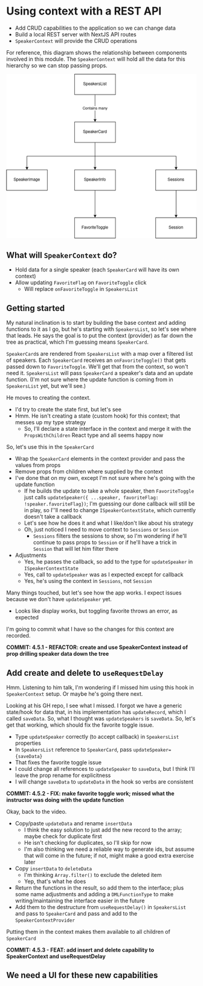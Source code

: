 # Using context with a REST API

-  Add CRUD capabilities to the application so we can change data
-  Build a local REST server with NextJS API routes
-  `SpeakerContext` will provide the CRUD operations

For reference, this diagram shows the relationship between components involved in this module. The `SpeakerContext` will hold all the data for this hierarchy so we can stop passing props.

![diagram showing relationship between Speaker Card and its descendant components Speaker Image, Speaker Info, which has descendant Favorite Toggle, and Sessions, which has descendant Session](diagrams/SpeakerCardComponentHierarchy.drawio.png 'SpeakerCard component hierarchy')

## What will `SpeakerContext` do?

-  Hold data for a single speaker (each `SpeakerCard` will have its own context)
-  Allow updating `FavoriteFlag` on `FavoriteToggle` click
   -  Will replace `onFavoriteToggle` in `SpeakersList`

## Getting started

My natural inclination is to start by building the base context and adding functions to it as I go, but he's starting with `SpeakersList`, so let's see where that leads. He says the goal is to put the context (provider) as far down the tree as practical, which I'm guessing means `SpeakerCard`.

`SpeakerCard`s are rendered from `SpeakersList` with a map over a filtered list of speakers. Each `SpeakerCard` receives an `onFavoriteToggle()` that gets passed down to `FavoriteToggle`. We'll get that from the context, so won't need it. `SpeakersList` will pass `SpeakerCard` a speaker's data and an update function. (I'm not sure where the update function is coming from in `SpeakersList` yet, but we'll see.)

He moves to creating the context.

-  I'd try to create the state first, but let's see
-  Hmm. He isn't creating a state (custom hook) for this context; that messes up my type strategy
   -  So, I'll declare a state interface in the context and merge it with the `PropsWithChildren` React type and all seems happy now

So, let's use this in the `SpeakerCard`

-  Wrap the `SpeakerCard` elements in the context provider and pass the values from props
-  Remove props from children where supplied by the context
-  I've done that on my own, except I'm not sure where he's going with the update function
   -  If he builds the update to take a whole speaker, then `FavoriteToggle` just calls `updateSpeaker({ ...speaker, favoriteFlag: !speaker.favoriteFlag})`; I'm guessing our done callback will still be in play, so I''ll need to change `ISpeakerContextState`, which currently doesn't take a callback
   -  Let's see how he does it and what I like/don't like about his strategy
   -  Oh, just noticed I need to move context to `Sessions` or `Session`
      -  `Sessions` filters the sessions to show, so I'm wondering if he'll continue to pass props to `Session` or if he'll have a trick in `Session` that will let him filter there
-  Adjustments
   -  Yes, he passes the callback, so add to the type for `updateSpeaker` in `ISpeakerContextState`
   -  Yes, call to `updateSpeaker` was as I expected except for callback
   -  Yes, he's using the context in `Sessions`, not `Session`

Many things touched, but let's see how the app works. I expect issues because we don't have `updateSpeaker` yet.

-  Looks like display works, but toggling favorite throws an error, as expected

I'm going to commit what I have so the changes for this context are recorded.

**COMMIT: 4.5.1 - REFACTOR: create and use SpeakerContext instead of prop drilling speaker data down the tree**

## Add create and delete to `useRequestDelay`

Hmm. Listening to him talk, I'm wondering if I missed him using this hook in `SpeakerContext` setup. Or maybe he's going there next.

Looking at his GH repo, I see what I missed. I forgot we have a generic state/hook for data that, in his implementation has `updateRecord`, which I called `saveData`. So, what I thought was `updateSpeakers` is `saveData`. So, let's get that working, which should fix the favorite toggle issue.

-  Type `updateSpeaker` correctly (to accept callback) in `SpeakersList` properties
-  In `SpeakersList` reference to `SpeakerCard`, pass `updateSpeaker={saveData}`
-  That fixes the favorite toggle issue
-  I could change all references to `updateSpeaker` to `saveData`, but I think I'll leave the prop rename for explicitness
-  I will change `saveData` to `updateData` in the hook so verbs are consistent

**COMMIT: 4.5.2 - FIX: make favorite toggle work; missed what the instructor was doing with the update function**

Okay, back to the video.

-  Copy/paste `updateData` and rename `insertData`
   -  I think the easy solution to just add the new record to the array; maybe check for duplicate first
   -  He isn't checking for duplicates, so I'll skip for now
   -  I'm also thinking we need a reliable way to generate ids, but assume that will come in the future; if not, might make a good extra exercise later
-  Copy `insertData` to `deleteData`
   -  I'm thinking `Array.filter()` to exclude the deleted item
   -  Yep, that's what he does
-  Return the functions in the result, so add them to the interface; plus some name adjustments and adding a `DMLFunctionType` to make writing/maintaining the interface easier in the future
-  Add them to the destructure from `useRequestDelay()` in `SpeakersList` and pass to `SpeakerCard` and pass and add to the `SpeakerContextProvider`

Putting them in the context makes them available to all children of `SpeakerCard`

**COMMIT: 4.5.3 - FEAT: add insert and delete capability to SpeakerContext and useRequestDelay**

## We need a UI for these new capabilities
